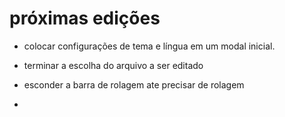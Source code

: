 # próximas edições

- colocar configurações de tema e língua em um modal inicial.

- terminar a escolha do arquivo a ser editado

- esconder a barra de rolagem ate precisar de rolagem

- 